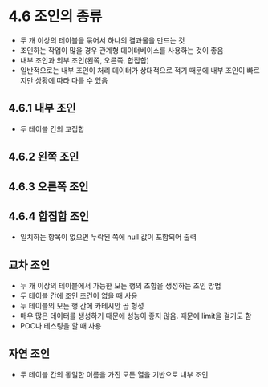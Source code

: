 # 4.6 조인의 종류
* 두 개 이상의 테이블을 묶어서 하나의 결과물을 만드는 것
* 조인하는 작업이 많을 경우 관계형 데이터베이스를 사용하는 것이 좋음
* 내부 조인과 외부 조인(왼쪽, 오른쪽, 합집합)
* 일반적으로는 내부 조인이 처리 데이터가 상대적으로 적기 때문에 내부 조인이 빠르지만 상황에 따라 다를 수 있음
## 4.6.1 내부 조인
* 두 테이블 간의 교집합
## 4.6.2 왼쪽 조인
## 4.6.3 오른쪽 조인
## 4.6.4 합집합 조인
* 일치하는 항목이 없으면 누락된 쪽에 null 값이 포함되어 출력
## 교차 조인
* 두 개 이상의 테이블에서 가능한 모든 행의 조합을 생성하는 조인 방법
* 두 테이블 간에 조인 조건이 없을 때 사용
* 두 테이블의 모든 행 간에 카테시안 곱 형성
* 매우 많은 데이터를 생성하기 때문에 성능이 좋지 않음. 때문에 limit을 걸기도 함
* POC나 테스팅을 할 때 사용
## 자연 조인
* 두 테이블 간의 동일한 이름을 가진 모든 열을 기반으로 내부 조인